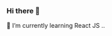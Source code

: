 ### Hi there 👋

<!-- 
**kyawt98/kyawt98** is a ✨ _special_ ✨ repository because its `README.md` (this file) appears on your GitHub profile.

Here are some ideas to get you started:
 -->
 🌱 I’m currently learning React JS ..

<!-- - 👯 I’m looking to collaborate on ...
- 🤔 I’m looking for help with ...
- 💬 Ask me about ...
- 📫 How to reach me: ...
- 😄 Pronouns: ...!
- ⚡ Fun fact: ... -->

